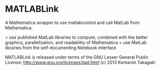 MATLABLink
==========

A Mathematica wrapper to use matlabcontrol and call MatLab from Mathematica.

= use published MatLab libraries to compute, combined with the better graphics, parallelization, and readability of Mathematica
= use MatLab libraries from the self-documenting Notebook interface


MATLABLink is released under terms of the GNU Lesser General Public License:
http://www.gnu.org/licenses/lgpl.html
(c) 2013 Kentaroh Takagaki